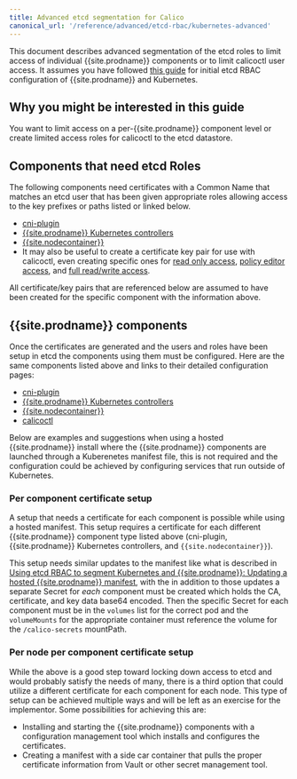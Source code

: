 ```yaml
---
title: Advanced etcd segmentation for Calico
canonical_url: '/reference/advanced/etcd-rbac/kubernetes-advanced'
---
```


This document describes advanced segmentation of the etcd roles to limit
access of individual {{site.prodname}} components or to limit calicoctl user access.
It assumes you have followed [this guide](kubernetes) for initial etcd
RBAC configuration of {{site.prodname}} and Kubernetes.

## Why you might be interested in this guide

You want to limit access on a per-{{site.prodname}} component level or create limited
access roles for calicoctl to the etcd datastore.

## Components that need etcd Roles

The following components need certificates with a Common Name that matches an
etcd user that has been given appropriate roles allowing access to the key
prefixes or paths listed or linked below.
- [cni-plugin](calico-etcdv3-paths#cni-plugin)
- [{{site.prodname}} Kubernetes controllers](calico-etcdv3-paths#calicokube-controllers)
- [{{site.nodecontainer}}](calico-etcdv3-paths#caliconode)
- It may also be useful to create a certificate key pair for use with
  calicoctl, even creating specific ones for
  [read only access](calico-etcdv3-paths#calicoctl-read-only-access),
  [policy editor access](calico-etcdv3-paths#calicoctl-policy-editor-access),
  and [full read/write access](calico-etcdv3-paths#calicoctl-full-readwrite-access).

All certificate/key pairs that are referenced below are assumed to have been
created for the specific component with the information above.

## {{site.prodname}} components

Once the certificates are generated and the users and roles have been setup
in etcd the components using them must be configured. Here are the same
components listed above and links to their detailed configuration pages:
- [cni-plugin]({{site.baseurl}}/{{page.version}}/reference/cni-plugin/configuration)
- [{{site.prodname}} Kubernetes controllers]({{site.baseurl}}/{{page.version}}/reference/kube-controllers/configuration)
- [{{site.nodecontainer}}]({{site.baseurl}}/{{page.version}}/reference/node/configuration)
- [calicoctl](/{{page.version}}/reference/calicoctl/setup/etcdv3)

Below are examples and suggestions when using a hosted {{site.prodname}} install where
the {{site.prodname}} components are launched through a Kuberenetes manifest file, this
is not required and the configuration could be achieved by configuring services
that run outside of Kubernetes.

### Per component certificate setup

A setup that needs a certificate for each component is possible while using a
hosted manifest. This setup requires a certificate for each different {{site.prodname}}
component type listed above (cni-plugin, {{site.prodname}} Kubernetes controllers, and
`{{site.nodecontainer}}`).

This setup needs similar updates to the manifest like what is described in
[Using etcd RBAC to segment Kubernetes and {{site.prodname}}: Updating a hosted {{site.prodname}} manifest](kubernetes#updating-a-hosted-Calico-manifest),
with the in addition to those updates a separate Secret for *each* component
must be created which holds the CA, certificate, and key data base64 encoded.
Then the specific Secret for each component must be in the `volumes` list
for the correct pod and the `volumeMounts` for the appropriate container must
reference the volume for the `/calico-secrets` mountPath.

### Per node per component certificate setup

While the above is a good step toward locking down access to etcd and would
probably satisfy the needs of many, there is a third option that could
utilize a different certificate for each component for each node. This type
of setup can be achieved multiple ways and will be left as an exercise for
the implementor. Some possibilities for achieving this are:
- Installing and starting the {{site.prodname}} components with a configuration management
  tool which installs and configures the certificates.
- Creating a manifest with a side car container that pulls the proper
  certificate information from Vault or other secret management tool.
